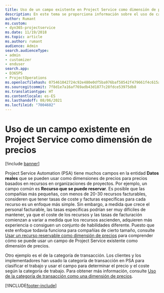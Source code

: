 ```yaml
---
title: Uso de un campo existente en Project Service como dimensión de precios
description: En este tema se proporciona información sobre el uso de campos existentes de Project Service como dimensiones de precios.
author: Rumant
ms.custom:
- dyn365-projectservice
ms.date: 11/19/2018
ms.topic: article
ms.author: rumant
audience: Admin
search.audienceType:
- admin
- customizer
- enduser
search.app:
- D365PS
- ProjectOperations
ms.openlocfilehash: 075461042724c92e480e0df5ba976baf58542f479661f4c615aa442a150d0f8a
ms.sourcegitcommit: 7f8d1e7a16af769adb43d1877c28fdce53975db8
ms.translationtype: HT
ms.contentlocale: es-ES
ms.lasthandoff: 08/06/2021
ms.locfileid: "7004602"
---
```

# <a name="use-an-existing-field-in-project-service-as-a-pricing-dimension"></a>Uso de un campo existente en Project Service como dimensión de precios

[!include [banner](../includes/psa-now-project-operations.md)]

Project Service Automation (PSA) tiene muchos campos en la entidad **Datos reales** que se pueden usar como dimensiones de precios para precios basados en recursos en organizaciones de proyectos. Por ejemplo, un campo común es **Recurso que se puede reservar**. Es posible que las compañías más pequeñas, con menos de 20-30 recursos facturables, consideren que tener tasas de coste y facturas específicas para cada recurso es un enfoque más simple. Sin embargo, a medida que crece el personal facturable, las tasas específicas podrían ser muy difíciles de mantener, ya que el coste de los recursos y las tasas de facturación comienzan a variar a medida que los recursos ascienden, adquieren más experiencia o consiguen un conjunto de habilidades diferente. Puesto que este enfoque todavía funciona para compañías de cierto tamaño, consulte [Usar un recurso reservable como dimensión de precios](bookable-resource-pricing-dimension.md) para comprender cómo se puede usar un campo de Project Service existente como dimensión de precios.

Otro ejemplo es el de la categoría de transacción. Los clientes y los implementadores han usado la categoría de transacción en PSA para clasificar el trabajo y usar el campo para determinar el precio y el coste según la categoría de trabajo. Para obtener más información, consulte [Uso de la categoría de transacción como una dimensión de precios](transaction-category-pricing-dimension.md).


[!INCLUDE[footer-include](../includes/footer-banner.md)]